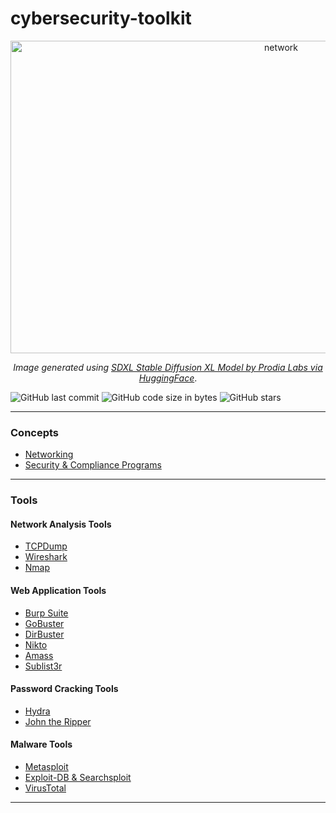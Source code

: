 # cybersecurity-toolkit

<p align='center'><img src="https://github.com/kariemoorman/cybersecurity-toolkit/blob/main/images/network_capture.png?raw=true" alt="network" style="height:500px; width:850px;"/></p>

<p align='center'><i>Image generated using <a href='https://huggingface.co/spaces/prodia/sdxl-stable-diffusion-xl'>SDXL Stable Diffusion XL Model by Prodia Labs via HuggingFace</a></i>.</p>

![GitHub last commit](https://img.shields.io/github/last-commit/kariemoorman/cybersecurity-toolkit)
![GitHub code size in bytes](https://img.shields.io/github/languages/code-size/kariemoorman/cybersecurity-toolkit)
![GitHub stars](https://img.shields.io/github/stars/kariemoorman/cybersecurity-toolkit?style=social)

---

### Concepts
- [Networking](https://github.com/kariemoorman/cybersecurity-toolkit/blob/main/concepts/networking.md)
- [Security & Compliance Programs](https://github.com/kariemoorman/cybersecurity-toolkit/blob/main/concepts/compliance.md)
  
---

### Tools 

#### Network Analysis Tools
- [TCPDump](https://github.com/kariemoorman/cybersecurity-toolkit/blob/main/tools/tcpdump.md)
- [Wireshark](https://github.com/kariemoorman/cybersecurity-toolkit/blob/main/tools/wireshark.md)
- [Nmap](https://github.com/kariemoorman/cybersecurity-toolkit/blob/main/tools/nmap.md)

#### Web Application Tools
- [Burp Suite](https://github.com/kariemoorman/cybersecurity-toolkit/blob/main/tools/burpsuite.md)
- [GoBuster](https://github.com/kariemoorman/cybersecurity-toolkit/blob/main/tools/gobuster.md)
- [DirBuster](https://github.com/kariemoorman/cybersecurity-toolkit/blob/main/tools/dirbuster.md)
- [Nikto](https://github.com/kariemoorman/cybersecurity-toolkit/blob/main/tools/nikto.md)
- [Amass](https://github.com/kariemoorman/cybersecurity-toolkit/blob/main/tools/amass.md)
- [Sublist3r](https://github.com/kariemoorman/cybersecurity-toolkit/blob/main/tools/sublist3r.md)

#### Password Cracking Tools
- [Hydra](https://github.com/kariemoorman/cybersecurity-toolkit/blob/main/tools/hydra.md)
- [John the Ripper](https://github.com/kariemoorman/cybersecurity-toolkit/blob/main/tools/john.md)

#### Malware Tools
- [Metasploit](https://github.com/kariemoorman/cybersecurity-toolkit/blob/main/tools/metasploit.md)
- [Exploit-DB & Searchsploit](https://github.com/kariemoorman/cybersecurity-toolkit/blob/main/tools/exploitdb.md)
- [VirusTotal](https://www.virustotal.com)


---
